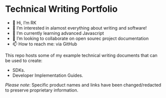 # Technical Writing Portfolio

- 👋 Hi, I’m RK
- 👀 I’m interested in alamost everything about writing and software!
- 🌱 I’m currently learning advanced Javascript
- 💞️ I’m looking to collaborate on open sourec project documentation
- 📫 How to reach me: via GitHub

This repo hosts some of my example technical writing documents that can be used to create:

* SDKs.
* Developer Implementation Guides.

*Please note*: Specific product names and links have been changed/redacted to preserve proprietary information.
